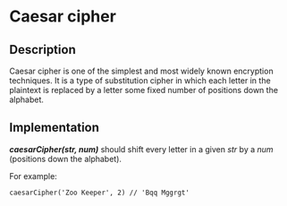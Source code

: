 # Caesar cipher

## Description

Caesar cipher is one of the simplest and most widely known encryption techniques. It is a type of substitution cipher in which each letter in the plaintext is replaced by a letter some fixed number of positions down the alphabet.

## Implementation

**_caesarCipher(str, num)_** should shift every letter in a given _str_ by a _num_ (positions down the alphabet).

For example:

```
caesarCipher('Zoo Keeper', 2) // 'Bqq Mggrgt'
```
